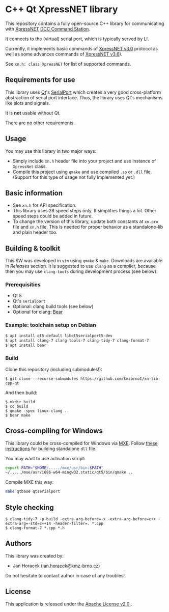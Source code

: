 # C++ Qt XpressNET library

This repository contains a fully open-source C++ library for communicating
with [XpressNET](https://dccwiki.com/XpressNet_Protocol)
[DCC Command Station](https://dccwiki.com/Command_station).

It connects to the (virtual) serial port, which is typically served by LI.

Currently, it implements basic commands of [XpressNET
v3.0](http://www.lenzusa.com/1newsite1/Manuals/xpressnet.pdf) protocol as well
as some advances commands of [XpressNET
v3.6](https://www.lenz-elektronik.de/pdf/XpressNet%20und%20USB%20Interface.pdf)).

See `xn.h: class XpressNET` for list of supported commands.

## Requirements for use

This library uses [Qt](https://www.qt.io/)'s
[SerialPort](http://doc.qt.io/qt-5/qtserialport-index.html) which creates a
very good cross-platform abstraction of serial port interface. Thus, the
library uses Qt's mechanisms like slots and signals.

It is **not** usable without Qt.

There are no other requirements.

## Usage

You may use this library in two major ways:

 * Simply include `xn.h` header file into your project and use instance of
   `XpressNet` class.
 * Compile this project using `qmake` and use compiled `.so` or `.dll` file.
   (Support for this type of usage not fully implemented yet.)

## Basic information

 * See `xn.h` for API specification.
 * This library uses 28 speed steps only. It simplifies things a lot. Other
   speed steps could be added in future.
 * To change the version of this library, update both constants at `xn.pro`
   file and `xn.h` file. This is needed for proper behavior as a standalone-lib
   and plain header too.

## Building & toolkit

This SW was developed in `vim` using `qmake` & `make`. Downloads are available
in *Releases* section. It is suggested to use `clang` as a compiler, because
then you may use `clang-tools` during development process (see below).

### Prerequisities

 * Qt 5
 * Qt's `serialport`
 * Optional: clang build tools (see below)
 * Optional for clang: [Bear](https://github.com/rizsotto/Bear)

### Example: toolchain setup on Debian

```bash
$ apt install qt5-default libqt5serialport5-dev
$ apt install clang-7 clang-tools-7 clang-tidy-7 clang-format-7
$ apt install bear
```

### Build

Clone this repository (including submodules!):

```
$ git clone --recurse-submodules https://github.com/kmzbrnoI/xn-lib-cpp-qt
```

And then build:

```
$ mkdir build
$ cd build
$ qmake -spec linux-clang ..
$ bear make
```

## Cross-compiling for Windows

This library could be cross-compiled for Windows via [MXE](https://mxe.cc/).
Follow [these instructions](https://stackoverflow.com/questions/14170590/building-qt-5-on-linux-for-windows)
for building standalone `dll` file.

You may want to use activation script:

```bash
export PATH="$HOME/...../mxe/usr/bin:$PATH"
~/...../mxe/usr/i686-w64-mingw32.static/qt5/bin/qmake ..
```

Compile MXE this way:

```bash
make qtbase qtserialport
```

## Style checking

```
$ clang-tidy-7 -p build -extra-arg-before=-x -extra-arg-before=c++ -extra-arg=-std=c++14 -header-filter=. *.cpp
$ clang-format-7 *.cpp *.h
```

## Authors

This library was created by:

 * Jan Horacek ([jan.horacek@kmz-brno.cz](mailto:jan.horacek@kmz-brno.cz))

Do not hesitate to contact author in case of any troubles!

## License

This application is released under the [Apache License v2.0
](https://www.apache.org/licenses/LICENSE-2.0).
